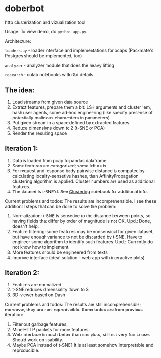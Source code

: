 # doberbot
http clusterization and vizualization tool

Usage:
To view demo, do `python app.py`.

Architecture:

`loaders.py` - loader interface and implementations for pcaps (Packmate's Postgres should be implemented, too)

`analyzer` - analyzer module that does the heavy lifting

`research` - colab notebooks with r&d details

## The idea:
1. Load streams from given data source
2. Extract features, prepare them a bit: LSH arguments and cluster 'em, hash user agents, some ad-hoc engineering (like specify presense of potentially malicious charachters in parameters)
3. Put given stream in a space defined by extracted features
4. Reduce dimensions down to 2 (t-SNE or PCA)
5. Render the resulting space 

## Iteration 1:
1. Data is loaded from pcap to pandas dataframe
2. Some features are categorized; some left as is. 
3. For request and response body pairwise distance is computed by calculating locality-sensetive hashes, than AffinityPropagation clustering algorithm is applied. Cluster numbers are used as additional features.
4. The dataset is t-SNE'd. See [Clustering](https://colab.research.google.com/drive/1paqIuWSY2-DBC1v49aBZh2PF2f90fzq-?usp=sharing) notebook for additional info.

Current problems and todos: 
The results are incomprehensible. I see these additional steps that can be done to solve the problem:
1. Normalization: t-SNE is sensetive to the distance between points, so having fields that differ by order of magnitude is not OK. 
Upd.: Done, doesn't help.
2. Feature filtering: some features may be nonsensical for given dataset, but have enough variance to not be discarded by t-SNE. Have to engineer some algorithm to identify such features. 
Upd.: Currently do not know how to implement.
3. More features should be engineered from texts
4. Improve interface (ideal solution - web-app with interactive plots)

## Iteration 2:
1. Features are normalized
2. t-SNE reduces dimensiality down to 3
3. 3D-viewer based on Dash

Current problems and todos:
The results are still incomprehensible; moreover, they are non-reproducible. Some todos are from previous iteration:
1. Filter out garbage features.
2. Mine HTTP packets for more features.
3. Web interface is much better than sns plots, still not very fun to use. Should work on usability.
4. Maybe PCA instead of t-SNE? It is at least somehow interpretable and reproducible.
